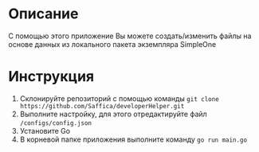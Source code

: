 # Описание
С помощью этого приложение Вы можете создать/изменить файлы на основе данных из локального пакета экземпляра SimpleOne
# Инструкция
1. Склонируйте репозиторий с помощью команды `git clone https://github.com/Saffica/developerHelper.git`
2. Выполните настройку, для этого отредактируйте файл `/configs/config.json`
3. Установите Go
4. В корневой папке приложения выполните команду `go run main.go`